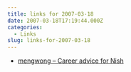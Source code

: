 ```yaml
---
title: links for 2007-03-18
date: 2007-03-18T17:19:44.000Z
categories:
  - Links
slug: links-for-2007-03-18
---
```

<ul class="simple">
  <li>
    <a class="reference external" href="http://mengwong.livejournal.com/30258.html">mengwong – Career advice for Nish</a>
  </li>
</ul>


